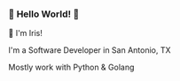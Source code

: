 ### :hatching_chick: **Hello World!** :hatching_chick:

:sparkling_heart: I'm Iris! 

I'm a Software Developer in San Antonio, TX

Mostly work with Python & Golang 





